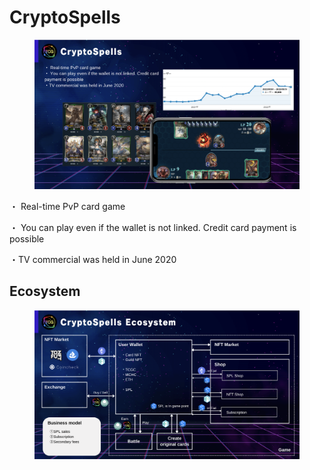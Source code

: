 # CryptoSpells

<figure><img src=".gitbook/assets/スクリーンショット 2023-01-25 午後10.25.37.png" alt=""><figcaption></figcaption></figure>

・ Real-time PvP card game

・ You can play even if the wallet is not linked. Credit card payment is possible

・TV commercial was held in June 2020

## Ecosystem

<figure><img src=".gitbook/assets/スクリーンショット 2023-01-25 午後10.26.26.png" alt=""><figcaption></figcaption></figure>

